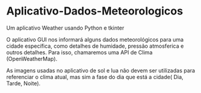 # Aplicativo-Dados-Meteorologicos
 Um aplicativo Weather usando Python e tkinter
 
O aplicativo GUI nos informará alguns dados meteorológicos para uma cidade específica, como detalhes de humidade, pressão atmosferica e outros detalhes. Para isso, chamaremos uma API de Clima (OpenWeatherMap).

As imagens usadas no aplicativo de sol e lua não devem ser utilizadas para referenciar o clima atual, mas sim a fase do dia que está a cidade( Dia, Tarde, Noite).
